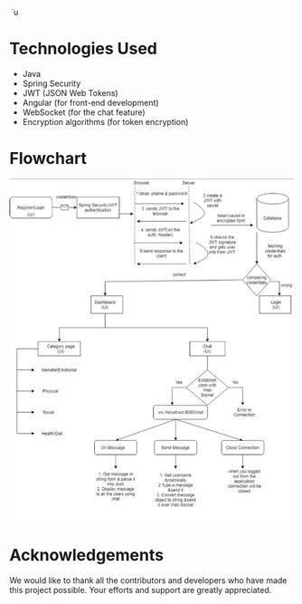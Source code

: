  ˙u

# Technologies Used
- Java
- Spring Security
- JWT (JSON Web Tokens)
- Angular (for front-end development)
- WebSocket (for the chat feature)
- Encryption algorithms (for token encryption)

# Flowchart
![WeCare Flowchart](images/Flowchart.png)

# Acknowledgements
We would like to thank all the contributors and developers who have made this project possible. Your efforts and support are greatly appreciated.

